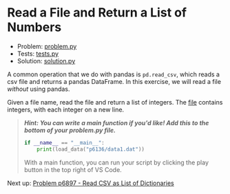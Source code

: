 # Read a File and Return a List of Numbers

- Problem: [problem.py](problem.py)
- Tests: [tests.py](tests.py)
- Solution: [solution.py](solution.py)

A common operation that we do with pandas is `pd.read_csv`, which reads a csv file and returns a pandas DataFrame. In this exercise, we will read a file _without_ using pandas.

Given a file name, read the file and return a list of integers. The [file](data1.dat) contains integers, with each integer on a new line.

> **_Hint: You can write a main function if you'd like! Add this to the bottom of your problem.py file._**
>
> ```python
> if __name__ == "__main__":
>     print(load_data("p6136/data1.dat"))
> ```
>
> With a main function, you can run your script by clicking the play button in the top right of VS Code.

Next up: [Problem p6897 - Read CSV as List of Dictionaries](../p6897/index.md)

